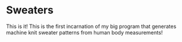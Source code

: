 # Sweaters
This is it! This is the first incarnation of my big program that generates machine knit sweater patterns from human body measurements!
